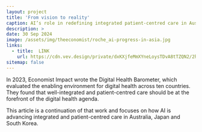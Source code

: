 ```yaml
---
layout: project
title: 'From vision to reality' 
caption: AI’s role in redefining integrated patient-centred care in Australia, Japan, and South Korea
description: >
date: 30 Sep 2024
image: /assets/img/theeconomist/roche_ai-progress-in-asia.jpg
links:
  - title:  LINK
    url: https://cdn.vev.design/private/dxKXjfeMmXYneLoysTDvA8tTZQN2/2hage-ai-vision-to-reality-roche-article-sep-2024.pdf
sitemap: false
---
```


In 2023, Economist Impact wrote the Digital Health Barometer, which evaluated the enabling environment for digital health across ten countries. They found that well-integrated and patient-centred care should be at the forefront of the digital health agenda. 

<p>This article is a continuation of that work and focuses on how AI is advancing integrated and patient-centred care in Australia, Japan and South Korea.